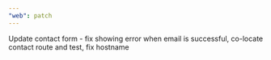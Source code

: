 ```yaml
---
"web": patch
---
```


Update contact form - fix showing error when email is successful, co-locate contact route and test, fix hostname

